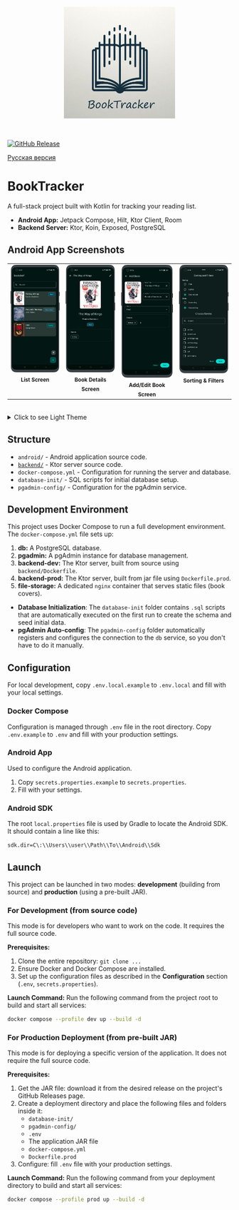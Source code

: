 <br>
<p align="center">
  <img src="assets/logo.png" alt="BookTracker Logo" width="250"/>
</p>
<br>

[![GitHub Release](https://img.shields.io/github/v/release/Nirtas/booktracker)](https://github.com/Nirtas/booktracker/releases/latest)

[Русская версия](README.ru.md)

# BookTracker

A full-stack project built with Kotlin for tracking your reading list.

- **Android App:** Jetpack Compose, Hilt, Ktor Client, Room
- **Backend Server:** Ktor, Koin, Exposed, PostgreSQL

## Android App Screenshots

<table align="center">
  <tr>
    <td align="center" valign="top">
      <img src="assets/en/list-screen-dark.png" alt="Main Screen" width="200"/>
      <br>
      <sub><b>List Screen</b></sub>
    </td>
    <td align="center" valign="top">
      <img src="assets/en/details-screen-dark.png" alt="Book Details Screen" width="200"/>
      <br>
      <sub><b>Book Details Screen</b></sub>
    </td>
    <td align="center" valign="top">
      <img src="assets/en/add-screen-dark.png" alt="Add/Edit Screen" width="200"/>
      <br>
      <sub><b>Add/Edit Book Screen</b></sub>
    </td>
    <td align="center" valign="top">
      <img src="assets/en/filters-dark.png" alt="Sorting and Filters" width="200"/>
      <br>
      <sub><b>Sorting & Filters</b></sub>
    </td>
  </tr>
</table>
<br>
<details>
  <summary>Click to see Light Theme</summary>
  <table align="center">
    <tr>
      <td align="center" valign="top">
        <img src="assets/en/list-screen-light.png" alt="Main Screen" width="200"/>
        <br>
        <sub><b>List Screen</b></sub>
      </td>
      <td align="center" valign="top">
        <img src="assets/en/details-screen-light.png" alt="Book Details Screen" width="200"/>
        <br>
        <sub><b>Book Details Screen</b></sub>
      </td>
      <td align="center" valign="top">
        <img src="assets/en/add-screen-light.png" alt="Add/Edit Screen" width="200"/>
        <br>
        <sub><b>Add/Edit Book Screen</b></sub>
      </td>
      <td align="center" valign="top">
        <img src="assets/en/filters-light.png" alt="Sorting and Filters" width="200"/>
        <br>
        <sub><b>Sorting & Filters</b></sub>
      </td>
    </tr>
  </table>
</details>

## Structure

- `android/` - Android application source code.
- [`backend/`](backend/README.md) - Ktor server source code.
- `docker-compose.yml` - Configuration for running the server and database.
- `database-init/` - SQL scripts for initial database setup.
- `pgadmin-config/` - Configuration for the pgAdmin service.

## Development Environment

This project uses Docker Compose to run a full development environment. The `docker-compose.yml` file sets up:
1. **db:** A PostgreSQL database.
2. **pgadmin:** A pgAdmin instance for database management.
3. **backend-dev:** The Ktor server, built from source using `backend/Dockerfile`.
4. **backend-prod:** The Ktor server, built from jar file using `Dockerfile.prod`.
5. **file-storage:** A dedicated `nginx` container that serves static files (book covers).

- **Database Initialization**: The `database-init` folder contains `.sql` scripts that are automatically executed on the first run to create the schema and seed initial data.
- **pgAdmin Auto-config**: The `pgadmin-config` folder automatically registers and configures the connection to the `db` service, so you don't have to do it manually.

## Configuration

For local development, copy `.env.local.example` to `.env.local` and fill with your local settings.

### Docker Compose

Configuration is managed through `.env` file in the root directory. Copy `.env.example` to `.env` and fill with your production settings.

### Android App

Used to configure the Android application.
1. Copy `secrets.properties.example` to `secrets.properties`.
2. Fill with your settings.

### Android SDK

The root `local.properties` file is used by Gradle to locate the Android SDK. It should contain a line like this:

```properties
sdk.dir=C\:\\Users\\user\\Path\\To\\Android\\Sdk
```

## Launch

This project can be launched in two modes: **development** (building from source) and **production** (using a pre-built JAR).

### For Development (from source code)

This mode is for developers who want to work on the code. It requires the full source code.

**Prerequisites:**
1. Clone the entire repository: `git clone ...`
2. Ensure Docker and Docker Compose are installed.
3. Set up the configuration files as described in the **Configuration** section (`.env`, `secrets.properties`).

**Launch Command:**
Run the following command from the project root to build and start all services:

```bash
docker compose --profile dev up --build -d
```

### For Production Deployment (from pre-built JAR)

This mode is for deploying a specific version of the application. It does not require the full source code.

**Prerequisites:**
1. Get the JAR file: download it from the desired release on the project's GitHub Releases page.
2. Create a deployment directory and place the following files and folders inside it:
    * `database-init/`
    * `pgadmin-config/`
    * `.env`
    * The application JAR file
    * `docker-compose.yml`
    * `Dockerfile.prod`
3. Configure: fill `.env` file with your production settings.

**Launch Command:**
Run the following command from your deployment directory to build and start all services:

```bash
docker compose --profile prod up --build -d
```
